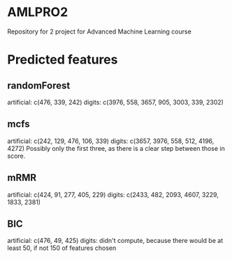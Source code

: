 # AMLPRO2
Repository for 2 project for Advanced Machine Learning course

# Predicted features
## randomForest
artificial: c(476, 339, 242)
digits: c(3976, 558, 3657, 905, 3003, 339, 2302)

## mcfs
artificial: c(242, 129, 476, 106, 339)
digits: c(3657, 3976, 558, 512, 4196, 4272)
Possibly only the first three, as there is a clear step between those in score.

## mRMR
artificial: c(424, 91, 277, 405, 229)
digits: c(2433, 482, 2093, 4607, 3229, 1833, 2381)

## BIC
artificial: c(476, 49, 425)
digits: didn't compute, because there would be at least 50, if not 150 of features chosen
